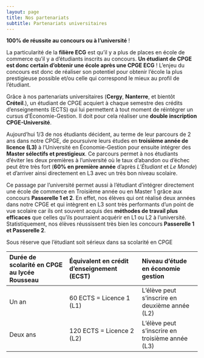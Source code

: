 ```yaml
---
layout: page
title: Nos partenariats
subtitle: Partenariats universitaires
---
```


**100% de réussite au concours ou à l’université** !

La particularité de la **filière ECG** est qu’il y a plus de places en école de commerce qu’il y a d’étudiants inscrits au concours. **Un étudiant de CPGE est donc certain d’obtenir une école après une CPGE ECG** ! L’enjeu du concours est donc de réaliser son potentiel pour obtenir l’école la plus prestigieuse possible et/ou celle qui correspond le mieux au profil de l’étudiant.

Grâce à nos partenariats universitaires (**Cergy**, **Nanterre**, et bientôt **Créteil**.), un étudiant de CPGE acquiert à chaque semestre des crédits d’enseignements (ECTS) qui lui permettent à tout moment de réintégrer un cursus d’Économie-Gestion. Il doit pour cela réaliser une **double inscription CPGE-Université**.

Aujourd’hui 1/3 de nos étudiants décident, au terme de leur parcours de 2 ans dans notre CPGE, de poursuivre leurs études en **troisième année de licence (L3)** à l’Université en Économie-Gestion pour ensuite intégrer des **Master sélectifs et prestigieux**. Ce parcours permet à nos étudiants d’éviter les deux premières à l’université où le taux d’abandon ou d’échec peut être très fort (**60% en première année** d’après *L’Étudiant* et *Le Monde*) et d’arriver ainsi directement en L3 avec un très bon niveau scolaire.

Ce passage par l’université permet aussi à l’étudiant d’intégrer directement une école de commerce en Troisième année ou en Master 1 grâce aux concours **Passerelle 1 et 2**. En effet, nos élèves qui ont réalisé deux années dans notre CPGE et qui intègrent en L3 sont très performants d’un point de vue scolaire car ils ont souvent acquis des **méthodes de travail plus efficaces** que celles qu’ils pourraient acquérir en L1 ou L2 à l’université.  Statistiquement, nos élèves réussissent très bien les concours **Passerelle 1 et Passerelle 2**. 

Sous réserve que l’étudiant soit sérieux dans sa scolarité en CPGE 

| **Durée de scolarité en CPGE au lycée Rousseau** | **Équivalent en crédit d’enseignement (ECST)**| **Niveau d’étude en économie gestion** |
| :------ |:--- | :--- |
| Un an | 60 ECTS = Licence 1 (L1) | L’élève peut s’inscrire en deuxième année (L2) |
| Deux ans | 120 ECTS = Licence 2 (L2) | L’élève peut s’inscrire en troisième année (L3) |
